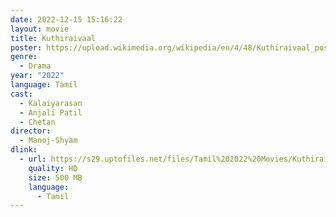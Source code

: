 ```yaml
---
date: 2022-12-15 15:16:22
layout: movie
title: Kuthiraivaal
poster: https://upload.wikimedia.org/wikipedia/en/4/48/Kuthiraivaal_poster.jpg
genre:
  - Drama
year: "2022"
language: Tamil
cast:
  - Kalaiyarasan
  - Anjali Patil
  - Chetan
director:
  - Manoj-Shyam
dlink:
  - url: https://s29.uptofiles.net/files/Tamil%202022%20Movies/Kuthiraivaal%20(2022)/Kuthiraivaal%20(Original)/Kuthiraivaal%20(640x360)/Kuthiraivaal%202022%20HD.mp4
    quality: HD
    size: 500 MB
    language:
      - Tamil
---
```

